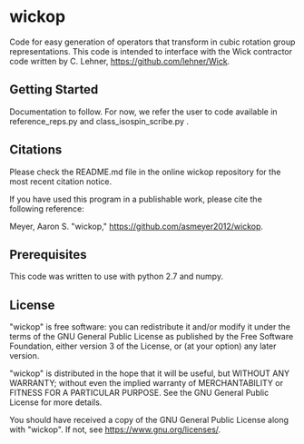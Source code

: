 # wickop

Code for easy generation of operators that transform in cubic rotation group representations.
This code is intended to interface with the Wick contractor code written by C. Lehner, <https://github.com/lehner/Wick>.

## Getting Started

Documentation to follow.
For now, we refer the user to code available in reference\_reps.py and class\_isospin\_scribe.py
.

## Citations

Please check the README.md file in the online wickop repository for the most recent citation notice.

If you have used this program in a publishable work, please cite the following reference:

Meyer, Aaron S. "wickop," <https://github.com/asmeyer2012/wickop>.

## Prerequisites

This code was written to use with python 2.7 and numpy.

## License

"wickop" is free software: you can redistribute it and/or modify it under the terms of the GNU General Public License as published by the Free Software Foundation, either version 3 of the License, or (at your option) any later version.

"wickop" is distributed in the hope that it will be useful, but WITHOUT ANY WARRANTY; without even the implied warranty of MERCHANTABILITY or FITNESS FOR A PARTICULAR PURPOSE.  See the GNU General Public License for more details.

You should have received a copy of the GNU General Public License along with "wickop".  If not, see <https://www.gnu.org/licenses/>.


